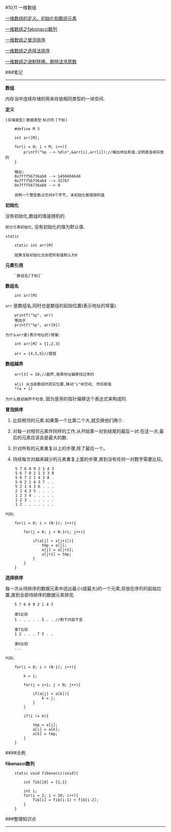 #10,11 一维数组

[一维数组的定义、初始化和数组元素](http://www.wyzc.com/play/8704/2984/#12553 "一维数组的定义、初始化和数组元素")

[一维数组之fabonacci数列](http://www.wyzc.com/play/8704/2984/#12554 "一维数组之fabonacci数列")

[一维数组之冒泡排序](http://www.wyzc.com/play/8704/2984/#12555 "一维数组之冒泡排序")

[一维数组之选择法排序](http://www.wyzc.com/play/8704/2984/#12556 "一维数组之选择法排序")

[一维数组之进制转换、删除法求质数](http://www.wyzc.com/play/8704/2984/#12557 "一维数组之进制转换、删除法求质数")

###笔记

---

**数组**

内存当中连续存储的用来存放相同类型的一块空间.

**定义**

`[存储类型]` `数据类型` `标识符` `[下标]`

		#define M 3
		
		int arr[M];
		
		for(i = 0; i < M; i++){
			printf("%p --> %d\n",&arr[i],arr[i]);//输出地址和值,证明是连续存放的
		}
		
		输出:
		0x7fff56736ab0 --> 1450404640
		0x7fff56736ab4 --> 32767
		0x7fff56736ab8 --> 0
		
		说明一个整型数占空间4个字节, 未初始化都是随机值
		
**初始化**

没有初始化,数组的值是随机的.

`部分元素初始化`, 没有初始化的值为默认值.

`static`

		static int arr[M]
		
		就算没有初始化也会把所有值默认为0

**元素引用**

		`数组名[下标]`

**数组名**

		int arr[M]
		
`arr` 是数组名,同时也是数组的起始位置(表示地址的常量).

		printf("%p", arr)
		等同于
		printf("%p", arr[0])

`为什么arr是(表示地址的)常量`:

		int arr[M] = {1,2,3}
		
		arr = {4,5,6}//报错

**数组越界**

		arr[3] = 10;//越界,是靠地址偏移找过来的
		
		a[i] 从当前数组的其实位置,移动"i"块空间, 然后取值
		*(a + i)

`为什么数组越界不检查`, 因为是用的指针偏移这个表达式来构成的.

**冒泡排序**

1. 比较相邻的元素.如果第一个比第二个大,就交换他们两个.
2. 对每一对相邻元素作同样的工作,从开始第一对到结尾的最后一对.在这一点,最后的元素应该会是最大的数.
3. 针对所有的元素重复以上的步骤,除了最后一个。
4. 持续每次对越来越少的元素重复上面的步骤,直到没有任何一对数字需要比较。

		5 7 6 8 9 2 1 4 3
		5 6 7 8 2 1 3 3 9
		5 6 7 2 1 4 3 8 .
		5 6 2 1 4 3 7 . .
		5 2 1 4 3 6 . . .
		2 1 4 3 5 . . . . 
		1 2 3 4 . . . . .
		1 2 3 . . . . . .
		1 2 . . . . . . .
		
		
`代码`:
		
		for(i = 0; i < (N-1); i++){
			
			for(j = 0; j < N-1+i; j++){
				
				if(a[j] > a[j+1]){
					tmp = a[j];
					a[j] = a[j+1];
					a[j+1] = tmp;
				}
			}
		}
		
**选择排序**

每一次从待排序的数据元素中选出最小(或最大)的一个元素,存放在序列的起始位置,直到全部待排序的数据元素排完.

		5 7 6 8 9 2 1 4 3
		
		拿5比较
		1 . . . . . 5 . . //剩下内容不变
		
		拿7比较
		1 2 . . . 7 5 . .
		
		拿6比较
		...


`代码`:

		for(i = 0; i < (N-1); i++){
			
			k = i;
			
			for(j = i+1; j < N; j++){
				
				if(a[j] < a[k]){
					k = j;
				}
			}
			
			if(i != k){
				
				tmp = a[i];
				a[i] = a[k];
				a[k] = tmp;
			}
		}		

####示例

**fibonacci数列**

		static void fibonacci(void){
		
			int fib[10] = {1,1}
			
			int i;
			for(i = 2; i < 10; i++){
				fib[i] = fib[i-1] + fib[i-2];
			}
		}

###整理知识点

---
